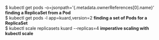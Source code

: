 $ kubectl get pods <pod-name> -o=jsonpath='{.metadata.ownerReferences[0].name}' **finding a ReplicaSet from a Pod**  
$ kubectl get pods -l app=kuard,version=2 **finding a set of Pods for a ReplicaSet**  
$ kubectl scale replicasets kuard --replicas=4 **imperative scaling with kubectl scale**  

